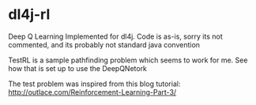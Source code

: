 # dl4j-rl
Deep Q Learning Implemented for dl4j.
Code is as-is, sorry its not commented, and its probably not standard java convention



TestRL is a sample pathfinding problem which seems to work for me. See how that is set up to use the DeepQNetork

The test problem was inspired from this blog tutorial: http://outlace.com/Reinforcement-Learning-Part-3/

